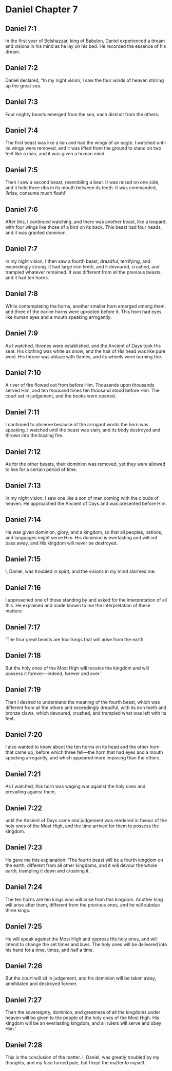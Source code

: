 # Daniel Chapter 7

## Daniel 7:1
In the first year of Belshazzar, king of Babylon, Daniel experienced a dream and visions in his mind as he lay on his bed. He recorded the essence of his dream.

## Daniel 7:2
Daniel declared, “In my night vision, I saw the four winds of heaven stirring up the great sea.

## Daniel 7:3
Four mighty beasts emerged from the sea, each distinct from the others.

## Daniel 7:4
The first beast was like a lion and had the wings of an eagle. I watched until its wings were removed, and it was lifted from the ground to stand on two feet like a man, and it was given a human mind.

## Daniel 7:5
Then I saw a second beast, resembling a bear. It was raised on one side, and it held three ribs in its mouth between its teeth. It was commanded, ‘Arise, consume much flesh!’

## Daniel 7:6
After this, I continued watching, and there was another beast, like a leopard, with four wings like those of a bird on its back. This beast had four heads, and it was granted dominion.

## Daniel 7:7
In my night vision, I then saw a fourth beast, dreadful, terrifying, and exceedingly strong. It had large iron teeth, and it devoured, crushed, and trampled whatever remained. It was different from all the previous beasts, and it had ten horns.

## Daniel 7:8
While contemplating the horns, another smaller horn emerged among them, and three of the earlier horns were uprooted before it. This horn had eyes like human eyes and a mouth speaking arrogantly.

## Daniel 7:9
As I watched, thrones were established, and the Ancient of Days took His seat. His clothing was white as snow, and the hair of His head was like pure wool. His throne was ablaze with flames, and its wheels were burning fire.

## Daniel 7:10
A river of fire flowed out from before Him. Thousands upon thousands served Him, and ten thousand times ten thousand stood before Him. The court sat in judgement, and the books were opened.

## Daniel 7:11
I continued to observe because of the arrogant words the horn was speaking. I watched until the beast was slain, and its body destroyed and thrown into the blazing fire.

## Daniel 7:12
As for the other beasts, their dominion was removed, yet they were allowed to live for a certain period of time.

## Daniel 7:13
In my night vision, I saw one like a son of man coming with the clouds of heaven. He approached the Ancient of Days and was presented before Him.

## Daniel 7:14
He was given dominion, glory, and a kingdom, so that all peoples, nations, and languages might serve Him. His dominion is everlasting and will not pass away, and His kingdom will never be destroyed.

## Daniel 7:15
I, Daniel, was troubled in spirit, and the visions in my mind alarmed me.

## Daniel 7:16
I approached one of those standing by and asked for the interpretation of all this. He explained and made known to me the interpretation of these matters:

## Daniel 7:17
‘The four great beasts are four kings that will arise from the earth.

## Daniel 7:18
But the holy ones of the Most High will receive the kingdom and will possess it forever—indeed, forever and ever.’

## Daniel 7:19
Then I desired to understand the meaning of the fourth beast, which was different from all the others and exceedingly dreadful, with its iron teeth and bronze claws, which devoured, crushed, and trampled what was left with its feet.

## Daniel 7:20
I also wanted to know about the ten horns on its head and the other horn that came up, before which three fell—the horn that had eyes and a mouth speaking arrogantly, and which appeared more imposing than the others.

## Daniel 7:21
As I watched, this horn was waging war against the holy ones and prevailing against them,

## Daniel 7:22
until the Ancient of Days came and judgement was rendered in favour of the holy ones of the Most High, and the time arrived for them to possess the kingdom.

## Daniel 7:23
He gave me this explanation: ‘The fourth beast will be a fourth kingdom on the earth, different from all other kingdoms, and it will devour the whole earth, trampling it down and crushing it.

## Daniel 7:24
The ten horns are ten kings who will arise from this kingdom. Another king will arise after them, different from the previous ones, and he will subdue three kings.

## Daniel 7:25
He will speak against the Most High and oppress His holy ones, and will intend to change the set times and laws. The holy ones will be delivered into his hand for a time, times, and half a time.

## Daniel 7:26
But the court will sit in judgement, and his dominion will be taken away, annihilated and destroyed forever.

## Daniel 7:27
Then the sovereignty, dominion, and greatness of all the kingdoms under heaven will be given to the people of the holy ones of the Most High. His kingdom will be an everlasting kingdom, and all rulers will serve and obey Him.’

## Daniel 7:28
This is the conclusion of the matter. I, Daniel, was greatly troubled by my thoughts, and my face turned pale, but I kept the matter to myself.
